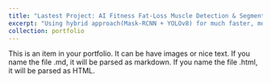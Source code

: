 ```yaml
---
title: "Lastest Project: AI Fitness Fat-Loss Muscle Detection & Segmentation"
excerpt: "Using hybrid approach(Mask-RCNN + YOLOv8) for much faster, more accurate detection and segmentation of objects.<br/><img src='/images/fit1.gif' width="60"><img src='/images/fit2.gif' width="60"><img src='/images/fit3.gif' width="60">"
collection: portfolio
---
```


This is an item in your portfolio. It can be have images or nice text. If you name the file .md, it will be parsed as markdown. If you name the file .html, it will be parsed as HTML. 
